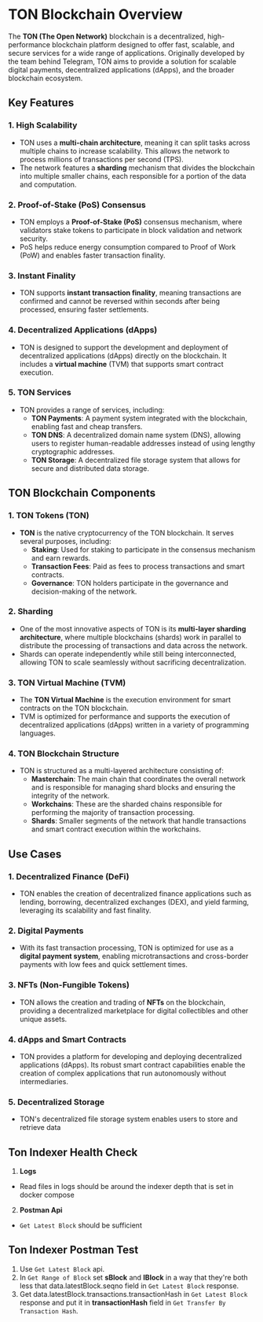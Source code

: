 # TON Blockchain Overview

The **TON (The Open Network)** blockchain is a decentralized, high-performance blockchain platform designed to offer fast, scalable, and secure services for a wide range of applications. Originally developed by the team behind Telegram, TON aims to provide a solution for scalable digital payments, decentralized applications (dApps), and the broader blockchain ecosystem.

## Key Features

### 1. **High Scalability**
   - TON uses a **multi-chain architecture**, meaning it can split tasks across multiple chains to increase scalability. This allows the network to process millions of transactions per second (TPS).
   - The network features a **sharding** mechanism that divides the blockchain into multiple smaller chains, each responsible for a portion of the data and computation.

### 2. **Proof-of-Stake (PoS) Consensus**
   - TON employs a **Proof-of-Stake (PoS)** consensus mechanism, where validators stake tokens to participate in block validation and network security.
   - PoS helps reduce energy consumption compared to Proof of Work (PoW) and enables faster transaction finality.

### 3. **Instant Finality**
   - TON supports **instant transaction finality**, meaning transactions are confirmed and cannot be reversed within seconds after being processed, ensuring faster settlements.

### 4. **Decentralized Applications (dApps)**
   - TON is designed to support the development and deployment of decentralized applications (dApps) directly on the blockchain. It includes a **virtual machine** (TVM) that supports smart contract execution.

### 5. **TON Services**
   - TON provides a range of services, including:
     - **TON Payments**: A payment system integrated with the blockchain, enabling fast and cheap transfers.
     - **TON DNS**: A decentralized domain name system (DNS), allowing users to register human-readable addresses instead of using lengthy cryptographic addresses.
     - **TON Storage**: A decentralized file storage system that allows for secure and distributed data storage.
   
## TON Blockchain Components

### 1. **TON Tokens (TON)**
   - **TON** is the native cryptocurrency of the TON blockchain. It serves several purposes, including:
     - **Staking**: Used for staking to participate in the consensus mechanism and earn rewards.
     - **Transaction Fees**: Paid as fees to process transactions and smart contracts.
     - **Governance**: TON holders participate in the governance and decision-making of the network.

### 2. **Sharding**
   - One of the most innovative aspects of TON is its **multi-layer sharding architecture**, where multiple blockchains (shards) work in parallel to distribute the processing of transactions and data across the network.
   - Shards can operate independently while still being interconnected, allowing TON to scale seamlessly without sacrificing decentralization.

### 3. **TON Virtual Machine (TVM)**
   - The **TON Virtual Machine** is the execution environment for smart contracts on the TON blockchain.
   - TVM is optimized for performance and supports the execution of decentralized applications (dApps) written in a variety of programming languages.

### 4. **TON Blockchain Structure**
   - TON is structured as a multi-layered architecture consisting of:
     - **Masterchain**: The main chain that coordinates the overall network and is responsible for managing shard blocks and ensuring the integrity of the network.
     - **Workchains**: These are the sharded chains responsible for performing the majority of transaction processing.
     - **Shards**: Smaller segments of the network that handle transactions and smart contract execution within the workchains.

## Use Cases

### 1. **Decentralized Finance (DeFi)**
   - TON enables the creation of decentralized finance applications such as lending, borrowing, decentralized exchanges (DEX), and yield farming, leveraging its scalability and fast finality.

### 2. **Digital Payments**
   - With its fast transaction processing, TON is optimized for use as a **digital payment system**, enabling microtransactions and cross-border payments with low fees and quick settlement times.

### 3. **NFTs (Non-Fungible Tokens)**
   - TON allows the creation and trading of **NFTs** on the blockchain, providing a decentralized marketplace for digital collectibles and other unique assets.

### 4. **dApps and Smart Contracts**
   - TON provides a platform for developing and deploying decentralized applications (dApps). Its robust smart contract capabilities enable the creation of complex applications that run autonomously without intermediaries.

### 5. **Decentralized Storage**
   - TON's decentralized file storage system enables users to store and retrieve data 

## Ton Indexer Health Check

1. **Logs**
 *   Read files in logs should be around the indexer depth that is set in docker compose
2. **Postman Api**
 *   `Get Latest Block` should be sufficient

## Ton Indexer Postman Test

1. Use `Get Latest Block` api.
2. In `Get Range of Block` set **sBlock** and **lBlock** in a way that they're both less that data.latestBlock.seqno field in `Get Latest Block` response.
3. Get data.latestBlock.transactions.transactionHash in `Get Latest Block` response and put it in **transactionHash** field in `Get Transfer By Transaction Hash`.